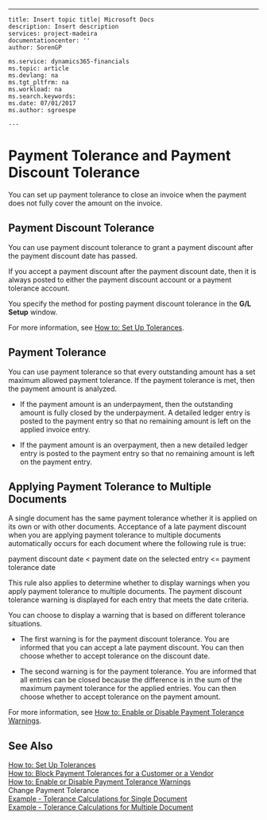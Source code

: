 ---
    title: Insert topic title| Microsoft Docs
    description: Insert description
    services: project-madeira
    documentationcenter: ''
    author: SorenGP

    ms.service: dynamics365-financials
    ms.topic: article
    ms.devlang: na
    ms.tgt_pltfrm: na
    ms.workload: na
    ms.search.keywords:
    ms.date: 07/01/2017
    ms.author: sgroespe

    ---
# Payment Tolerance and Payment Discount Tolerance
You can set up payment tolerance to close an invoice when the payment does not fully cover the amount on the invoice.  
  
## Payment Discount Tolerance  
 You can use payment discount tolerance to grant a payment discount after the payment discount date has passed.  
  
 If you accept a payment discount after the payment discount date, then it is always posted to either the payment discount account or a payment tolerance account.  
  
 You specify the method for posting payment discount tolerance in the **G\/L Setup** window.  
  
 For more information, see [How to: Set Up Tolerances](../how-to-set-up-tolerances.md).  
  
## Payment Tolerance  
 You can use payment tolerance so that every outstanding amount has a set maximum allowed payment tolerance. If the payment tolerance is met, then the payment amount is analyzed.  
  
-   If the payment amount is an underpayment, then the outstanding amount is fully closed by the underpayment. A detailed ledger entry is posted to the payment entry so that no remaining amount is left on the applied invoice entry.  
  
-   If the payment amount is an overpayment, then a new detailed ledger entry is posted to the payment entry so that no remaining amount is left on the payment entry.  
  
## Applying Payment Tolerance to Multiple Documents  
 A single document has the same payment tolerance whether it is applied on its own or with other documents. Acceptance of a late payment discount when you are applying payment tolerance to multiple documents automatically occurs for each document where the following rule is true:  
  
 payment discount date \< payment date on the selected entry \<\= payment tolerance date  
  
 This rule also applies to determine whether to display warnings when you apply payment tolerance to multiple documents. The payment discount tolerance warning is displayed for each entry that meets the date criteria.  
  
 You can choose to display a warning that is based on different tolerance situations.  
  
-   The first warning is for the payment discount tolerance. You are informed that you can accept a late payment discount. You can then choose whether to accept tolerance on the discount date.  
  
-   The second warning is for the payment tolerance. You are informed that all entries can be closed because the difference is in the sum of the maximum payment tolerance for the applied entries. You can then choose whether to accept tolerance on the payment amount.  
  
 For more information, see [How to: Enable or Disable Payment Tolerance Warnings](../how-to-enable-or-disable-payment-tolerance-warnings.md).  
  
## See Also  
 [How to: Set Up Tolerances](../how-to-set-up-tolerances.md)   
 [How to: Block Payment Tolerances for a Customer or a Vendor](../how-to-block-payment-tolerances-for-a-customer-or-a-vendor.md)   
 [How to: Enable or Disable Payment Tolerance Warnings](../how-to-enable-or-disable-payment-tolerance-warnings.md)   
 Change Payment Tolerance   
 [Example  - Tolerance Calculations for Single Document](../example----tolerance-calculations-for-single-document.md)   
 [Example  - Tolerance Calculations for Multiple Document](../example----tolerance-calculations-for-multiple-document.md)